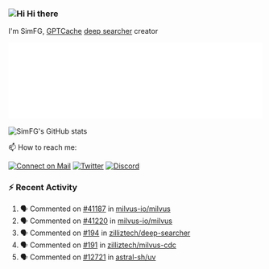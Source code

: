 ### <img src='https://qpluspicture.oss-cn-beijing.aliyuncs.com/6LjjQA/Hi.gif' alt='Hi' width="24"/> Hi there

I'm SimFG, [GPTCache](https://github.com/zilliztech/GPTCache) [deep searcher](https://github.com/zilliztech/deep-searcher) creator

![Metrics 👋](/metrics.plugin.followup.user.svg)

![SimFG's GitHub stats](https://github-readme-stats.vercel.app/api?username=SimFG&show_icons=true&theme=radical&count_private=true)

📫 How to reach me:

[![Connect on Mail](https://img.shields.io/badge/Ask%20me-anything-1abc9c.svg)](mailto:1142838399@qq.com)
[![Twitter](https://img.shields.io/twitter/follow/FogSim?style=social)](https://twitter.com/FogSim)
[![Discord](https://img.shields.io/discord/1092648432495251507?label=Discord&logo=discord)](https://discord.gg/Q8C6WEjSWV)

### :zap: Recent Activity

<!--START_SECTION:activity-->
1. 🗣 Commented on [#41187](https://github.com/milvus-io/milvus/issues/41187) in [milvus-io/milvus](https://github.com/milvus-io/milvus)
2. 🗣 Commented on [#41220](https://github.com/milvus-io/milvus/issues/41220) in [milvus-io/milvus](https://github.com/milvus-io/milvus)
3. 🗣 Commented on [#194](https://github.com/zilliztech/deep-searcher/issues/194) in [zilliztech/deep-searcher](https://github.com/zilliztech/deep-searcher)
4. 🗣 Commented on [#191](https://github.com/zilliztech/milvus-cdc/issues/191) in [zilliztech/milvus-cdc](https://github.com/zilliztech/milvus-cdc)
5. 🗣 Commented on [#12721](https://github.com/astral-sh/uv/issues/12721) in [astral-sh/uv](https://github.com/astral-sh/uv)
<!--END_SECTION:activity-->

